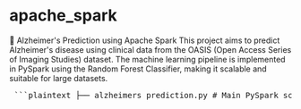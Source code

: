 # apache_spark
🧠 Alzheimer's Prediction using Apache Spark
This project aims to predict Alzheimer's disease using clinical data from the OASIS (Open Access Series of Imaging Studies) dataset. The machine learning pipeline is implemented in PySpark using the Random Forest Classifier, making it scalable and suitable for large datasets.
<pre lang="markdown"> ```plaintext ├── alzheimers_prediction.py # Main PySpark script for model training ├── oasis_cross-sectional.csv # Input dataset used for training ├── classification-models-for-dementia... # Jupyter notebook for classification comparisons ├── archive.zip # Original dataset archive ├── oasis_longitudinal.csv # Additional dataset (not used in current script) └── alzheimers_rf_model/ # Saved Spark ML model ``` </pre>
